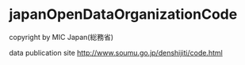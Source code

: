 # japanOpenDataOrganizationCode

copyright by MIC Japan(総務省)

data publication site
http://www.soumu.go.jp/denshijiti/code.html

